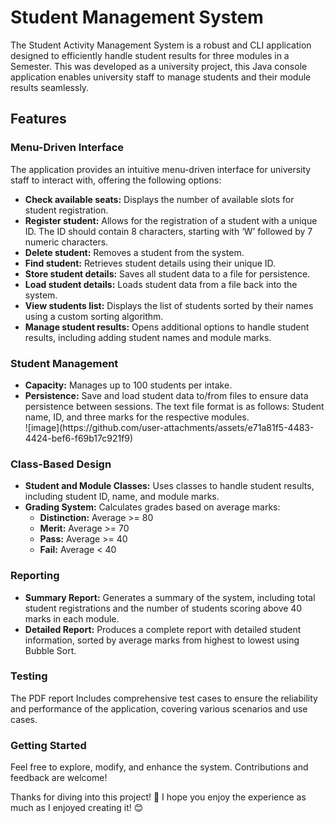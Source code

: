 <h1> Student Management System </h1>
<p> The Student Activity Management System is a robust and CLI application designed to efficiently handle student results for three modules in a Semester. 
This was developed as a university project, this Java console application enables university staff to manage students and their module results seamlessly. </p>

<h2>Features</h2>
    
<h3>Menu-Driven Interface</h3>
<p>The application provides an intuitive menu-driven interface for university staff to interact with, offering the following options:</p>
<ul>
    <li><strong>Check available seats:</strong> Displays the number of available slots for student registration.</li>
    <li><strong>Register student:</strong> Allows for the registration of a student with a unique ID. The ID should contain 8 characters, starting with ‘W’ followed by 7 numeric characters. </li>
    <li><strong>Delete student:</strong> Removes a student from the system.</li>
    <li><strong>Find student:</strong> Retrieves student details using their unique ID.</li>
    <li><strong>Store student details:</strong> Saves all student data to a file for persistence.</li>
    <li><strong>Load student details:</strong> Loads student data from a file back into the system.</li>
    <li><strong>View students list:</strong> Displays the list of students sorted by their names using a custom sorting algorithm.</li>
    <li><strong>Manage student results:</strong> Opens additional options to handle student results, including adding student names and module marks.</li>
</ul>

<h3>Student Management</h3>
<ul>
    <li><strong>Capacity:</strong> Manages up to 100 students per intake.</li>
    <li><strong>Persistence:</strong> Save and load student data to/from files to ensure data persistence between sessions. The text file format is as follows: Student name, ID, and three marks for the respective modules. </li>
    ![image](https://github.com/user-attachments/assets/e71a81f5-4483-4424-bef6-f69b17c921f9)

</ul>

<h3>Class-Based Design</h3>
<ul>
    <li><strong>Student and Module Classes:</strong> Uses classes to handle student results, including student ID, name, and module marks.</li>
    <li><strong>Grading System:</strong> Calculates grades based on average marks:
        <ul>
            <li><strong>Distinction:</strong> Average >= 80</li>
            <li><strong>Merit:</strong> Average >= 70</li>
            <li><strong>Pass:</strong> Average >= 40</li>
            <li><strong>Fail:</strong> Average < 40</li>
        </ul>
    </li>
</ul>


<h3>Reporting</h3>
<ul>
    <li><strong>Summary Report:</strong> Generates a summary of the system, including total student registrations and the number of students scoring above 40 marks in each module.</li>
    <li><strong>Detailed Report:</strong> Produces a complete report with detailed student information, sorted by average marks from highest to lowest using Bubble Sort.</li>
</ul>

<h3>Testing</h3>
<p>The PDF report Includes comprehensive test cases to ensure the reliability and performance of the application, covering various scenarios and use cases.</p>

<h3> Getting Started </h3>
<p>Feel free to explore, modify, and enhance the system. Contributions and feedback are welcome!</p>

<p> Thanks for diving into this project! 🌟 I hope you enjoy the experience as much as I enjoyed creating it! 😊 </p>
